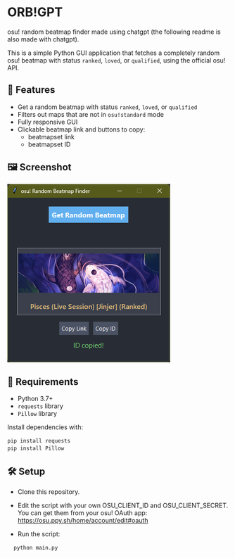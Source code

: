 # ORB!GPT
osu! random beatmap finder made using chatgpt (the following readme is also made with chatgpt).

This is a simple Python GUI application that fetches a completely random osu! beatmap with status `ranked`, `loved`, or `qualified`, using the official osu! API.

## 🔧 Features

- Get a random beatmap with status `ranked`, `loved`, or `qualified`
- Filters out maps that are not in `osu!standard` mode
- Fully responsive GUI
- Clickable beatmap link and buttons to copy:
  - beatmapset link
  - beatmapset ID

## 🖼️ Screenshot

![screenshot](screenshot2.png)

## 🚀 Requirements

- Python 3.7+
- `requests` library
- `Pillow` library

Install dependencies with:

```bash
pip install requests
pip install Pillow
```
## 🛠️ Setup

- Clone this repository.

- Edit the script with your own OSU_CLIENT_ID and OSU_CLIENT_SECRET.
You can get them from your osu! OAuth app: https://osu.ppy.sh/home/account/edit#oauth

- Run the script:
```bash
  python main.py
```
